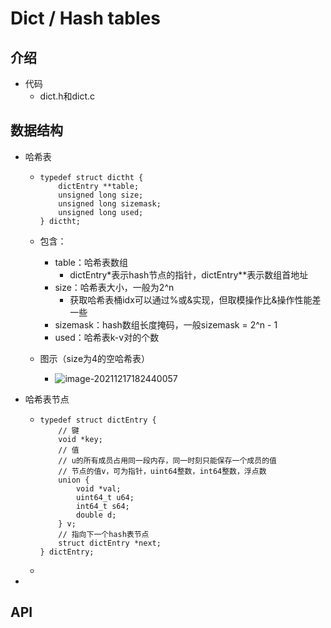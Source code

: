 # Dict / Hash tables

## 介绍

+ 代码
  + dict.h和dict.c

## 数据结构

+ 哈希表

  + ```
    typedef struct dictht {
        dictEntry **table;
        unsigned long size;
        unsigned long sizemask;
        unsigned long used;
    } dictht;
    ```

  + 包含：

    + table：哈希表数组
      + dictEntry*表示hash节点的指针，dictEntry**表示数组首地址
    + size：哈希表大小，一般为2^n
      + 获取哈希表桶idx可以通过%或&实现，但取模操作比&操作性能差一些
    + sizemask：hash数组长度掩码，一般sizemask = 2^n - 1
    + used：哈希表k-v对的个数

  + 图示（size为4的空哈希表）

    + ![image-20211217182440057](C:\Users\qq\AppData\Roaming\Typora\typora-user-images\image-20211217182440057.png)

+ 哈希表节点

  + ```
    typedef struct dictEntry {
    	// 键
        void *key;
    	// 值
    	// u的所有成员占用同一段内存，同一时刻只能保存一个成员的值
    	// 节点的值v，可为指针，uint64整数，int64整数，浮点数
        union {
            void *val;
            uint64_t u64;
            int64_t s64;
            double d;
        } v;
    	// 指向下一个hash表节点
        struct dictEntry *next;
    } dictEntry;
    ```

  + 

+ 



## API

